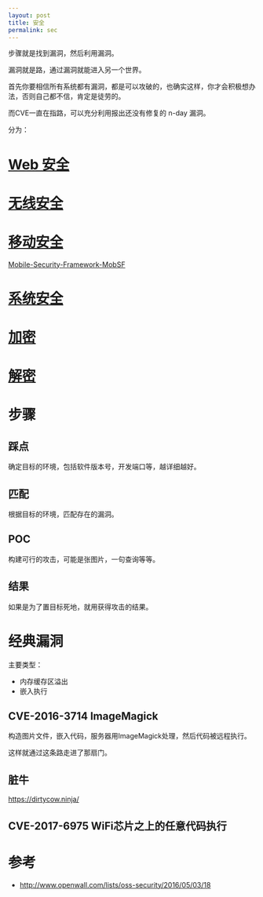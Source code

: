 ```yaml
---
layout: post
title: 安全
permalink: sec
---
```


步骤就是找到漏洞，然后利用漏洞。

漏洞就是路，通过漏洞就能进入另一个世界。

首先你要相信所有系统都有漏洞，都是可以攻破的，也确实这样，你才会积极想办法，否则自己都不信，肯定是徒劳的。

而CVE一直在指路，可以充分利用报出还没有修复的 n-day 漏洞。

分为：

# [Web 安全]()
# [无线安全]()
# [移动安全]()
[Mobile-Security-Framework-MobSF](https://github.com/MobSF/Mobile-Security-Framework-MobSF)
# [系统安全]()
# [加密]()
# [解密]()

# 步骤

## 踩点
确定目标的环境，包括软件版本号，开发端口等，越详细越好。

## 匹配
根据目标的环境，匹配存在的漏洞。

## POC
构建可行的攻击，可能是张图片，一句查询等等。

## 结果
如果是为了置目标死地，就用获得攻击的结果。

# 经典漏洞

主要类型：

- 内存缓存区溢出
- 嵌入执行

## CVE-2016-3714 ImageMagick
构造图片文件，嵌入代码，服务器用ImageMagick处理，然后代码被远程执行。

这样就通过这条路走进了那扇门。


## 脏牛
https://dirtycow.ninja/

## CVE-2017-6975 WiFi芯片之上的任意代码执行



# 参考
* http://www.openwall.com/lists/oss-security/2016/05/03/18
